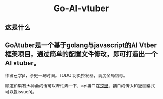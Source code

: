 <div style="text-align: center;">
  <h1>Go-AI-vtuber</h1>
</div>

## 这是什么
GoAtuber是一个基于golang与javascript的AI Vtber框架项目，通过简单的配置文件修改，即可打造出一个AI vtuber。
---
作者在学js，停更一段时间。TODO:网页控制器，调度全局信号。

顺道如果有大神会的话可以帮忙弄一下，api接口在[这里](https://github.com/Fun-AI-Research-Center/GoATuber/blob/control/control/api.go)。接口的传入和返回格式可以提issue问。
